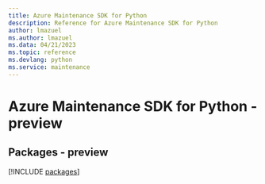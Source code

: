 ```yaml
---
title: Azure Maintenance SDK for Python
description: Reference for Azure Maintenance SDK for Python
author: lmazuel
ms.author: lmazuel
ms.data: 04/21/2023
ms.topic: reference
ms.devlang: python
ms.service: maintenance
---
```

# Azure Maintenance SDK for Python - preview
## Packages - preview
[!INCLUDE [packages](maintenance-index.md)]